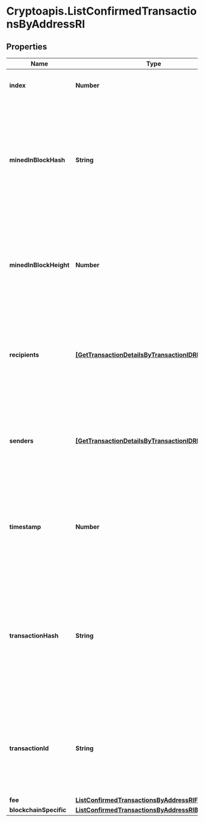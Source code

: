 # Cryptoapis.ListConfirmedTransactionsByAddressRI

## Properties

Name | Type | Description | Notes
------------ | ------------- | ------------- | -------------
**index** | **Number** | Represents the index position of the transaction in the block. | 
**minedInBlockHash** | **String** | Represents the hash of the block where this transaction was mined/confirmed for first time. The hash is defined as a cryptographic digital fingerprint made by hashing the block header twice through the SHA256 algorithm. | [optional] 
**minedInBlockHeight** | **Number** | Represents the hight of the block where this transaction was mined/confirmed for first time. The height is defined as the number of blocks in the blockchain preceding this specific block. | [optional] 
**recipients** | [**[GetTransactionDetailsByTransactionIDRIRecipients]**](GetTransactionDetailsByTransactionIDRIRecipients.md) | Represents a list of recipient addresses with the respective amounts. In account-based protocols like Ethereum there is only one address in this list. | 
**senders** | [**[GetTransactionDetailsByTransactionIDRISenders]**](GetTransactionDetailsByTransactionIDRISenders.md) | Represents a list of sender addresses with the respective amounts. In account-based protocols like Ethereum there is only one address in this list. | 
**timestamp** | **Number** | Defines the exact date/time in Unix Timestamp when this transaction was mined, confirmed or first seen in Mempool, if it is unconfirmed. | 
**transactionHash** | **String** | Represents the same as &#x60;transactionId&#x60; for account-based protocols like Ethereum, while it could be different in UTXO-based protocols like Bitcoin. E.g., in UTXO-based protocols &#x60;hash&#x60; is different from &#x60;transactionId&#x60; for SegWit transactions. | 
**transactionId** | **String** | Represents the unique identifier of a transaction, i.e. it could be &#x60;transactionId&#x60; in UTXO-based protocols like Bitcoin, and transaction &#x60;hash&#x60; in Ethereum blockchain. | 
**fee** | [**ListConfirmedTransactionsByAddressRIFee**](ListConfirmedTransactionsByAddressRIFee.md) |  | 
**blockchainSpecific** | [**ListConfirmedTransactionsByAddressRIBS**](ListConfirmedTransactionsByAddressRIBS.md) |  | 


